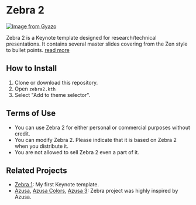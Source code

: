Zebra 2
=============

[![Image from Gyazo](https://i.gyazo.com/6153c4244b0ec971fa0d7460f417f17c.png)](https://gyazo.com/6153c4244b0ec971fa0d7460f417f17c)

Zebra 2 is a Keynote template designed for research/technical presentations. It contains several master slides covering from the Zen style to bullet points. [read more](https://shoya.io/ja/posts/zebra-2/)

## How to Install

1. Clone or download this repository.
2. Open `zebra2.kth`
3. Select "Add to theme selector".

## Terms of Use

* You can use Zebra 2 for either personal or commercial purposes without credit.
* You can modify Zebra 2. Please indicate that it is based on Zebra 2 when you distribute it.
* You are not allowed to sell Zebra 2 even a part of it.

## Related Projects

* [Zebra 1](https://github.com/shoya140/zebra): My first Keynote template.
* [Azusa](https://sanographix.github.io/azusa-keynote/), [Azusa Colors](https://sanographix.github.io/azusa-colors/), [Azusa 3](https://azusa3.sanographix.net/): Zebra project was highly inspired by Azusa.